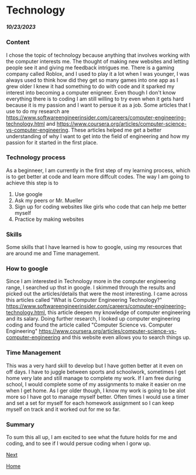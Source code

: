 # Technology
##### 10/23/2023

### Content
I chose the topic of technology because anything that involves working with the computer interests me. The thought of making new websites and letting people see it and giving me feedback intrigues me. There is a gaming company called Roblox, and I used to play it a lot when I was younger, I was always used to think how did they get so many games into one app as I grew older I knew it had something to do with code and it sparked my interest into becoming a computer enigneer. Even though I don't know everything there is to coding I am still willing to try even when it gets hard because it is my passion and I want to persue it as a job. Some articles that I use to do my research are https://www.softwareengineerinsider.com/careers/computer-engineering-technology.html and https://www.coursera.org/articles/computer-science-vs-computer-engineering. These articles helped me get a better understanding of why I want to get into the field of engineering and how my passion for it started in the first place.

### Technology process
As a beginneer, I am currently in the first step of my learning process, which is to get better at code and learn more diffcult codes. The way I am going to achieve this step is to 
1. Use google
2. Ask my peers or Mr. Mueller
3. Sign up for coding websites like girls who code that can help me better myself
4. Practice by making websites

### Skills 
Some skills that I have learned is how to google, using my resources that are around me and Time management.

### How to google
Since I am interested in Technology more in the computer engineering range, I searched up thst in google. I skimmed through the results and picked out the articles/details that were the most interesting. I came across this articles called "What is Computer Engineering Technology?" https://www.softwareengineerinsider.com/careers/computer-engineering-technology.html, this article deepen my knowledge of computer engineering and its salary. Doing further research, I looked up computer engineering coding and found the article called "Computer Science vs. Computer Engineering" https://www.coursera.org/articles/computer-science-vs-computer-engineering and this website even allows you to search things up.

### Time Management
This was a very hard skill to develop but I have gotten better at it even on off days. I have to juggle between sports and schoolwork, sometimes I get home very late and still manage to complete my work. If I am free during school, I would complete some of my assignments to make it easier on me when I get home. As I ger older though, I know my work is going to be alot more so I have got to manage myself better. Often times I would use a timer and set a set for myself for each homework assignment so I can keep myself on track and it worked out for me so far.

### Summary
To sum this all up, I am excited to see what the future holds for me and coding, and to see if I would persue coding when I gorw up.

[Next](entry02.md)

[Home](../README.md)
